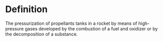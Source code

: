 # Definition

The pressurization of propellants tanks in a rocket by means of
high-pressure gases developed by the combustion of a fuel and oxidizer
or by the decomposition of a substance.
